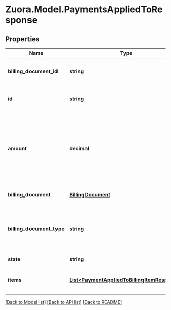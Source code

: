 
# Zuora.Model.PaymentsAppliedToResponse

## Properties

Name | Type | Description | Notes
------------ | ------------- | ------------- | -------------
**billing_document_id** | **string** | Identifier of an invoice or a debit memo. | [optional] 
**id** | **string** | Identifier of the payment application. | [optional] 
**amount** | **decimal** | The amount of the payment that is applied to the specific billing document item or taxation item. | [optional] 
**billing_document** | [**BillingDocument**](BillingDocument.md) | The related billing document. | [optional] 
**billing_document_type** | **string** | The type of billing document. Can be one of the debit memo or invoice. | [optional] 
**state** | **string** |  | [optional] [readonly] 
**items** | [**List&lt;PaymentAppliedToBillingItemResponse&gt;**](PaymentAppliedToBillingItemResponse.md) | The related billing document item. | [optional] 

[[Back to Model list]](../README.md#documentation-for-models)
[[Back to API list]](../README.md#documentation-for-api-endpoints)
[[Back to README]](../README.md)

